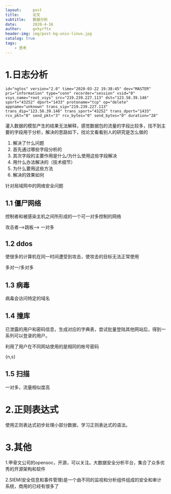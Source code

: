 ```yaml
---
layout:     post
title:      论文
subtitle:   数据分析
date:       2020-4-16
author:     gxkyrftx
header-img: img/post-bg-unix-linux.jpg
catalog: true
tags:
    - 思考
---
```

# 1.日志分析

```
id="ngtos" version="2.0" time="2020-03-22 19:38:45" dev="MASTER" pri="information" type="conn" recorder="session" vsid="0" vsys_name="root_vsys" src="219.239.227.113" dst="123.58.39.146" sport="43252" dport="1433" protoname="tcp" op="delete" appname="unknown" trans_sip="219.239.227.113" trans_dip="123.58.39.146" trans_sport="43252" trans_dport="1433" rcv_pkt="0" send_pkt="3" rcv_bytes="0" send_bytes="0" duration="28" 
```

灌入数据的模型产生的结果无法解释，感觉数据包的流量的字段比较多，找不到主要的字段用于分析，解决的思路如下，找论文看看别人的研究是怎么做的

1. 解决了什么问题
2. 首先通过哪些字段分析的
3. 其次字段的主要作用是什么/为什么使用这些字段解决
4. 用什么办法解决的（技术细节）
5. 为什么要用这些方法
6. 解决的效果如何

针对局域网中的网络安全问题

## 1.1 僵尸网络

控制者和被感染主机之间所形成的一个可一对多控制的网络

攻击者——>跳板——>   一对多

## 1.2 ddos

使很多的计算机在同一时间遭受到攻击，使攻击的目标无法正常使用

多对一/多对多

## 1.3 病毒

病毒会访问特定的域名

## 1.4 撞库

已泄露的用户和密码信息，生成对应的字典表，尝试批量登陆其他网站后，得到一系列可以登录的用户。

利用了用户在不同网站使用的是相同的帐号密码

{n,s}

## 1.5 扫描

一对多，流量相似度高

# 2.正则表达式

使用正则表达式初步处理小部分数据，学习正则表达式的语法。

# 3.其他

1.甲骨文公司的opensoc，开源，可以关注。大数据安全分析平台，集合了众多优秀的开源架构和软件

2.SIEM(安全信息和事件管理)是一个由不同的监视和分析组件组成的安全和审计系统，商用的已经有很多了

